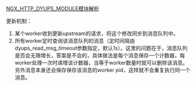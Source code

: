 [NGX_HTTP_DYUPS_MODULE模块解析](http://wangfakang.github.io/sky2)

更新机制：

1.  某个worker收到更新upstream的请求，将这个修改同步到消息队列中。
2.  所有worker定时查询该消息队列的消息（定时间隔由dyups_read_msg_timeout参数指定，默认1s）。这里的问题在于，消息队列是否会无限增长，答案是不会的，具体做法是每个消息保存一个计数器，每worker处理一次时递增该计数器，当等于worker数量时就可以删除该消息。另外消息本身还会保存保存该消息的worker pid，这样就不会重复执行同一个消息。

